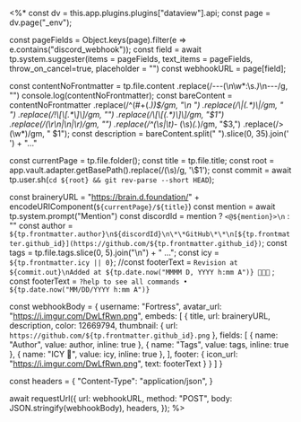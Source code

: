 <%*
const dv = this.app.plugins.plugins["dataview"].api;
const page = dv.page("_env");

const pageFields = Object.keys(page).filter(e => e.contains("discord_webhook"));
const field = await tp.system.suggester(items = pageFields, text_items = pageFields, throw_on_cancel=true, placeholder = "")
const webhookURL = page[field];

const contentNoFrontmatter = tp.file.content
	.replace(/---(\n\w*:\s.*)*\n---/g, "")
console.log(contentNoFrontmatter);
const bareContent = contentNoFrontmatter
	.replace(/^(#+(.*))$/gm, "\n ")
	.replace(/\|(.*)\|/gm, " ")
	.replace(/!\[\[.*\]\]/gm, "")
	.replace(/\[\[(.*)\]\]/gm, "$1")
	.replace(/(\r\n|\n|\r)/gm, "")
	.replace(/^(\s|\t)*- (\s)*(.*)/gm, "$3,")
	.replace(/\> (\w*)/gm, " $1");
const description = bareContent.split(" ").slice(0, 35).join(' ') + "..."

const currentPage = tp.file.folder();
const title = tp.file.title;
const root = app.vault.adapter.getBasePath().replace(/(\s)/g, '\\$1');
const commit = await tp.user.sh(`cd ${root} && git rev-parse --short HEAD`);

const braineryURL = "https://brain.d.foundation/" + encodeURIComponent(`${currentPage}/${title}`)
const mention = await tp.system.prompt("Mention")
const discordId = mention ? `<@${mention}>\n` : ""
const author = `${tp.frontmatter.author}\n${discordId}\n\*\*GitHub\*\*\n[${tp.frontmatter.github_id}](https://github.com/${tp.frontmatter.github_id})`;
const tags = tp.file.tags.slice(0, 5).join("\n") + " ...";
const icy = `${tp.frontmatter.icy || 0}`;
//const footerText = `Revision at ${commit.out}\nAdded at ${tp.date.now("MMMM D, YYYY h:mm A")} 🎉🎉🎉` ;
const footerText = `?help to see all commands • ${tp.date.now("MM/DD/YYYY h:mm A")}`

const webhookBody = {
	username: "Fortress",
	avatar_url: "https://i.imgur.com/DwLfRwn.png",
	embeds: [
		{
			title,
			url: braineryURL,
			description,
			color: 12669794,
			thumbnail: {
				url: `https://github.com/${tp.frontmatter.github_id}.png`
			},
			fields: [
				{ name: "Author", value: author, inline: true },
				{ name: "Tags", value: tags, inline: true },
				{ name: "ICY 🧊", value: icy, inline: true },
			],
			footer: {
				icon_url: "https://i.imgur.com/DwLfRwn.png",
				text: footerText
			}
		}
	]
}

const headers = {
	"Content-Type": "application/json",
}

await requestUrl({
	url: webhookURL,
	method: "POST",
	body: JSON.stringify(webhookBody),
	headers,
});
%>